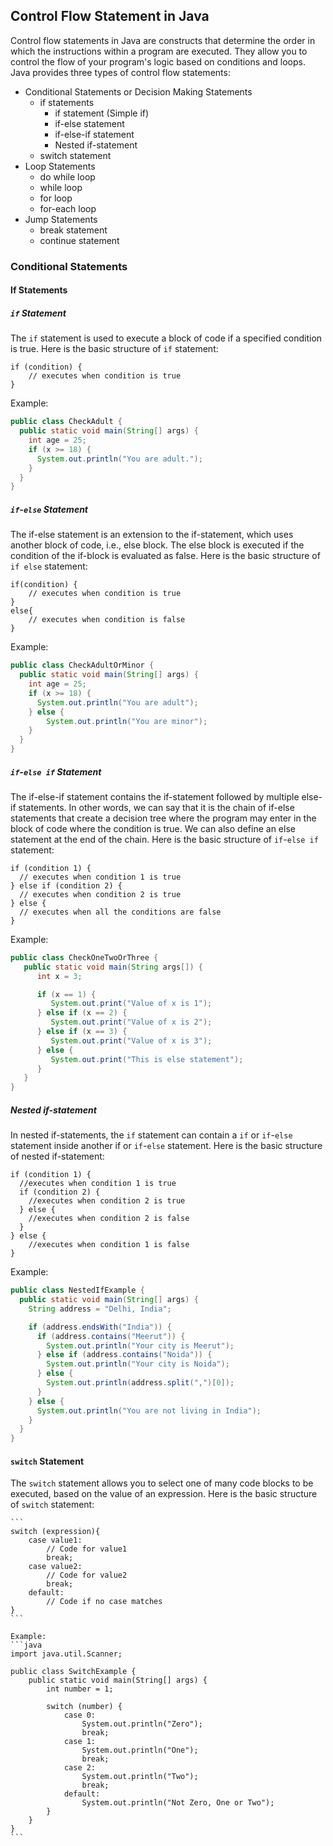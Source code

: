 ## Control Flow Statement in Java

Control flow statements in Java are constructs that determine the order in which the instructions within a program are executed. They allow you to control the flow of your program's logic based on conditions and loops. Java provides three types of control flow statements:

- Conditional Statements or Decision Making Statements
  - if statements
    - if statement (Simple if)
    - if-else statement
    - if-else-if statement
    - Nested if-statement
  - switch statement
- Loop Statements
  - do while loop
  - while loop
  - for loop
  - for-each loop
- Jump Statements
  - break statement
  - continue statement

### Conditional Statements

#### If Statements
##### `if` Statement

The `if` statement is used to execute a block of code if a specified condition is true. Here is the basic structure of `if` statement:

```
if (condition) {
    // executes when condition is true
}
```

Example:

```java
public class CheckAdult {
  public static void main(String[] args) {
    int age = 25;
    if (x >= 18) {
      System.out.println("You are adult.");
    }
  }
}
```

##### `if`-`else` Statement

The if-else statement is an extension to the if-statement, which uses another block of code, i.e., else block. The else block is executed if the condition of the if-block is evaluated as false. Here is the basic structure of `if else` statement:

```
if(condition) {    
    // executes when condition is true   
}  
else{  
    // executes when condition is false   
}  
```

Example:
```java
public class CheckAdultOrMinor {
  public static void main(String[] args) {
    int age = 25;
    if (x >= 18) {
      System.out.println("You are adult");
    } else {
        System.out.println("You are minor");
    }
  }
}
```

##### `if`-`else if` Statement

The if-else-if statement contains the if-statement followed by multiple else-if statements. In other words, we can say that it is the chain of if-else statements that create a decision tree where the program may enter in the block of code where the condition is true. We can also define an else statement at the end of the chain. Here is the basic structure of `if`-`else if` statement:

```
if (condition 1) {
  // executes when condition 1 is true   
} else if (condition 2) {
  // executes when condition 2 is true   
} else {
  // executes when all the conditions are false   
}
```

Example:

```java
public class CheckOneTwoOrThree {
   public static void main(String args[]) {
      int x = 3;

      if (x == 1) {
         System.out.print("Value of x is 1");
      } else if (x == 2) {
         System.out.print("Value of x is 2");
      } else if (x == 3) {
         System.out.print("Value of x is 3");
      } else {
         System.out.print("This is else statement");
      }
   }
}
```

##### Nested if-statement

In nested if-statements, the ```if``` statement can contain a ```if``` or ```if```-```else``` statement inside another if or ```if```-```else``` statement. Here is the basic structure of nested if-statement:

```
if (condition 1) {
  //executes when condition 1 is true   
  if (condition 2) {
    //executes when condition 2 is true   
  } else {
    //executes when condition 2 is false   
  }
} else {
    //executes when condition 1 is false
}
```

Example:

```java
public class NestedIfExample {
  public static void main(String[] args) {
    String address = "Delhi, India";

    if (address.endsWith("India")) {
      if (address.contains("Meerut")) {
        System.out.println("Your city is Meerut");
      } else if (address.contains("Noida")) {
        System.out.println("Your city is Noida");
      } else {
        System.out.println(address.split(",")[0]);
      }
    } else {
      System.out.println("You are not living in India");
    }
  }
}
```

#### `switch` Statement

The `switch` statement allows you to select one of many code blocks to be executed, based on the value of an expression. Here is the basic structure of `switch` statement:

    ```
    switch (expression){
        case value1:
            // Code for value1
            break;
        case value2:
            // Code for value2
            break;
        default:
            // Code if no case matches
    }
    ```

    Example:
    ```java
    import java.util.Scanner;

    public class SwitchExample {
        public static void main(String[] args) {
            int number = 1;

            switch (number) {
                case 0:
                    System.out.println("Zero");
                    break;
                case 1:
                    System.out.println("One");
                    break;
                case 2:
                    System.out.println("Two");
                    break;
                default:
                    System.out.println("Not Zero, One or Two");
            }
        }
    }
    ```
